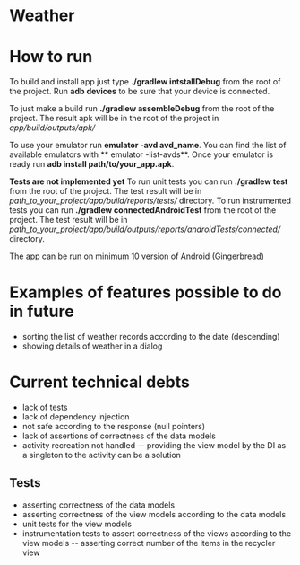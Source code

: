 # Weather

# How to run

To build and install app just type **./gradlew intstallDebug** from the root of the project. Run **adb devices** to be sure that your device is connected.

To just make a build run **./gradlew assembleDebug** from the root of the project. The result apk will be in the root of the project in *app/build/outputs/apk/*

To use your emulator run **emulator -avd avd_name**. You can find the list of available emulators with ** emulator -list-avds**. Once your emulator is ready run **adb install path/to/your_app.apk**.

**Tests are not implemented yet**
To run unit tests you can run **./gradlew test** from the root of the project. The test result will be in *path_to_your_project/app/build/reports/tests/* directory.
To run instrumented tests you can run **./gradlew connectedAndroidTest** from the root of the project. The test result will be in *path_to_your_project/app/build/outputs/reports/androidTests/connected/* directory.

The app can be run on minimum 10 version of Android (Gingerbread)

# Examples of features possible to do in future

- sorting the list of weather records according to the date (descending)
- showing details of weather in a dialog

# Current technical debts

- lack of tests
- lack of dependency injection
- not safe according to the response (null pointers)
- lack of assertions of correctness of the data models
- activity recreation not handled
-- providing the view model by the DI as a singleton to the activity can be a solution

## Tests

- asserting correctness of the data models
- asserting correctness of the view models according to the data models
- unit tests for the view models
- instrumentation tests to assert correctness of the views according to the view models
-- asserting correct number of the items in the recycler view
